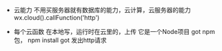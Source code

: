 - 云能力
    不用买服务器就有数据库的能力，云计算，云服务器的能力
    wx.cloud().callFunction('http')

- 每个云函数
    在本地写，运行时在云里的，上传 它是一个Node项目
    got npm 包， npm install got 发出http请求